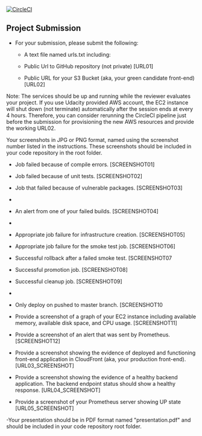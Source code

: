 [![CircleCI](https://dl.circleci.com/status-badge/img/gh/KeneOjiteli/udacity-nanodegree-project-3/tree/main.svg?style=svg)](https://dl.circleci.com/status-badge/redirect/gh/KeneOjiteli/udacity-nanodegree-project-3/tree/main)

## Project Submission
- For your submission, please submit the following:

  - A text file named urls.txt including:
 
  - Public Url to GitHub repository (not private) [URL01]

  - Public URL for your S3 Bucket (aka, your green candidate front-end) [URL02]

Note: The services should be up and running while the reviewer evaluates your project. If you use Udacity provided AWS account, the EC2 instance will shut down (not terminate) automatically after the session ends at every 4 hours. Therefore, you can consider rerunning the CircleCI pipeline just before the submission for provisioning the new AWS resources and provide the working URL02.

Your screenshots in JPG or PNG format, named using the screenshot number listed in the instructions. These screenshots should be included in your code repository in the root folder.

- Job failed because of compile errors. [SCREENSHOT01]

- Job failed because of unit tests. [SCREENSHOT02]

- Job that failed because of vulnerable packages. [SCREENSHOT03]
- 
- An alert from one of your failed builds. [SCREENSHOT04]
- 
- Appropriate job failure for infrastructure creation. [SCREENSHOT05]

- Appropriate job failure for the smoke test job. [SCREENSHOT06]


- Successful rollback after a failed smoke test. [SCREENSHOT07

- Successful promotion job. [SCREENSHOT08]

- Successful cleanup job. [SCREENSHOT09]
-
- Only deploy on pushed to master branch. [SCREENSHOT10

- Provide a screenshot of a graph of your EC2 instance including available memory, available disk space, and CPU usage. [SCREENSHOT11]

- Provide a screenshot of an alert that was sent by Prometheus. [SCREENSHOT12]

- Provide a screenshot showing the evidence of deployed and functioning front-end application in CloudFront (aka, your production front-end). [URL03_SCREENSHOT]

- Provide a screenshot showing the evidence of a healthy backend application. The backend endpoint status should show a healthy response. [URL04_SCREENSHOT]

- Provide a screenshot of your Prometheus server showing UP state [URL05_SCREENSHOT]

-Your presentation should be in PDF format named "presentation.pdf" and should be included in your code repository root folder.
